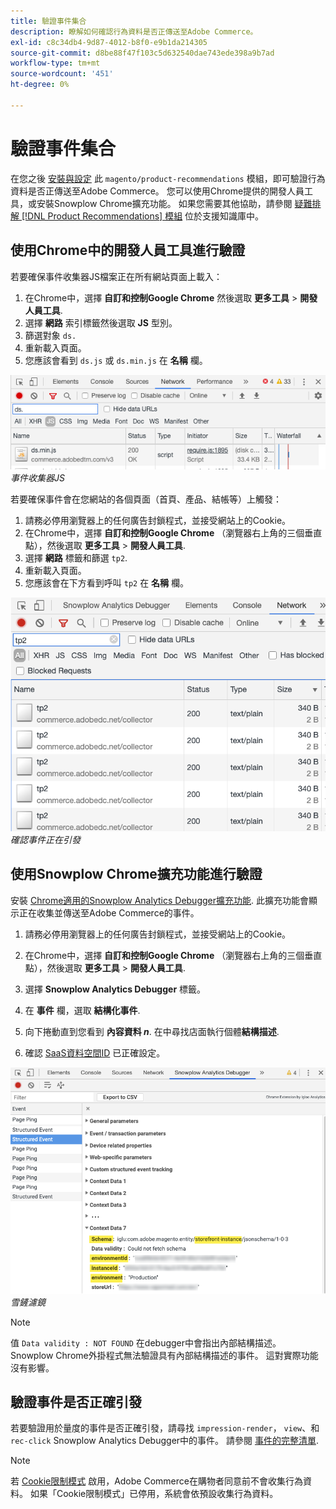 ```yaml
---
title: 驗證事件集合
description: 瞭解如何確認行為資料是否正傳送至Adobe Commerce。
exl-id: c8c34db4-9d87-4012-b8f0-e9b1da214305
source-git-commit: d8be88f47f103c5d632540dae743ede398a9b7ad
workflow-type: tm+mt
source-wordcount: '451'
ht-degree: 0%

---
```


# 驗證事件集合

在您之後 [安裝與設定](install-configure.md) 此 `magento/product-recommendations` 模組，即可驗證行為資料是否正傳送至Adobe Commerce。 您可以使用Chrome提供的開發人員工具，或安裝Snowplow Chrome擴充功能。 如果您需要其他協助，請參閱 [疑難排解 [!DNL Product Recommendations] 模組](https://experienceleague.adobe.com/docs/commerce-knowledge-base/kb/troubleshooting/miscellaneous/troubleshoot-product-recommendations-module-in-magento-commerce.html) 位於支援知識庫中。

## 使用Chrome中的開發人員工具進行驗證

若要確保事件收集器JS檔案正在所有網站頁面上載入：

1. 在Chrome中，選擇 **自訂和控制Google Chrome** 然後選取 **更多工具** > **開發人員工具**.
1. 選擇 **網路** 索引標籤然後選取 **JS** 型別。
1. 篩選對象 `ds.`
1. 重新載入頁面。
1. 您應該會看到 `ds.js` 或 `ds.min.js` 在 **名稱** 欄。

![事件收集器JS](assets/filter-ds.png)
_事件收集器JS_

若要確保事件會在您網站的各個頁面（首頁、產品、結帳等）上觸發：

1. 請務必停用瀏覽器上的任何廣告封鎖程式，並接受網站上的Cookie。
1. 在Chrome中，選擇 **自訂和控制Google Chrome** （瀏覽器右上角的三個垂直點），然後選取 **更多工具** > **開發人員工具**.
1. 選擇 **網路** 標籤和篩選 `tp2`.
1. 重新載入頁面。
1. 您應該會在下方看到呼叫 `tp2` 在 **名稱** 欄。

![正在引發事件](assets/filter-tp2.png)
_確認事件正在引發_

## 使用Snowplow Chrome擴充功能進行驗證

安裝 [Chrome適用的Snowplow Analytics Debugger擴充功能](https://chrome.google.com/webstore/detail/snowplow-analytics-debugg/jbnlcgeengmijcghameodeaenefieedm). 此擴充功能會顯示正在收集並傳送至Adobe Commerce的事件。

1. 請務必停用瀏覽器上的任何廣告封鎖程式，並接受網站上的Cookie。

1. 在Chrome中，選擇 **自訂和控制Google Chrome** （瀏覽器右上角的三個垂直點），然後選取 **更多工具** > **開發人員工具**.

1. 選擇 **Snowplow Analytics Debugger** 標籤。

1. 在 **事件** 欄，選取 **結構化事件**.

1. 向下捲動直到您看到 **內容資料 _n_**. 在中尋找店面執行個體&#x200B;**結構描述**.

1. 確認 [SaaS資料空間ID](https://experienceleague.adobe.com/docs/commerce-admin/config/services/saas.html) 已正確設定。

![雪鏟濾鏡](assets/snowplow-filter.png)
_雪鏟濾鏡_

>[!NOTE]
>
> 值 `Data validity : NOT FOUND` 在debugger中會指出內部結構描述。 Snowplow Chrome外掛程式無法驗證具有內部結構描述的事件。 這對實際功能沒有影響。

## 驗證事件是否正確引發

若要驗證用於量度的事件是否正確引發，請尋找 `impression-render`， `view`、和 `rec-click` Snowplow Analytics Debugger中的事件。 請參閱 [事件的完整清單](https://experienceleague.adobe.com/docs/commerce-merchant-services/product-recommendations/developer/events.html).

>[!NOTE]
>
> 若 [Cookie限制模式](https://experienceleague.adobe.com/docs/commerce-admin/start/compliance/privacy/compliance-cookie-law.html) 啟用，Adobe Commerce在購物者同意前不會收集行為資料。 如果「Cookie限制模式」已停用，系統會依預設收集行為資料。
